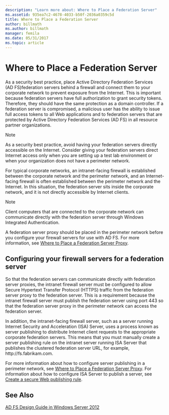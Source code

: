 ```yaml
---
description: "Learn more about: Where to Place a Federation Server"
ms.assetid: 935ea7c2-4678-4033-b50f-2036a0359c5d
title: Where to Place a Federation Server
author: billmath
ms.author: billmath
manager: femila
ms.date: 05/31/2017
ms.topic: article
---
```


# Where to Place a Federation Server

As a security best practice, place Active Directory Federation Services \(AD FS\)federation servers behind a firewall and connect them to your corporate network to prevent exposure from the Internet. This is important because federation servers have full authorization to grant security tokens. Therefore, they should have the same protection as a domain controller. If a federation server is compromised, a malicious user has the ability to issue full access tokens to all Web applications and to federation servers that are protected by Active Directory Federation Services \(AD FS\) in all resource partner organizations.

> [!NOTE]
> As a security best practice, avoid having your federation servers directly accessible on the Internet. Consider giving your federation servers direct Internet access only when you are setting up a test lab environment or when your organization does not have a perimeter network.

For typical corporate networks, an intranet\-facing firewall is established between the corporate network and the perimeter network, and an Internet\-facing firewall is often established between the perimeter network and the Internet. In this situation, the federation server sits inside the corporate network, and it is not directly accessible by Internet clients.

> [!NOTE]
> Client computers that are connected to the corporate network can communicate directly with the federation server through Windows Integrated Authentication.

A federation server proxy should be placed in the perimeter network before you configure your firewall servers for use with AD FS. For more information, see [Where to Place a Federation Server Proxy](Where-to-Place-a-Federation-Server-Proxy.md).

## Configuring your firewall servers for a federation server
So that the federation servers can communicate directly with federation server proxies, the intranet firewall server must be configured to allow Secure Hypertext Transfer Protocol \(HTTPS\) traffic from the federation server proxy to the federation server. This is a requirement because the intranet firewall server must publish the federation server using port 443 so that the federation server proxy in the perimeter network can access the federation server.

In addition, the intranet\-facing firewall server, such as a server running Internet Security and Acceleration \(ISA\) Server, uses a process known as server publishing to distribute Internet client requests to the appropriate corporate federation servers. This means that you must manually create a server publishing rule on the intranet server running ISA Server that publishes the clustered federation server URL, for example, http:\/\/fs.fabrikam.com.

For more information about how to configure server publishing in a perimeter network, see [Where to Place a Federation Server Proxy](Where-to-Place-a-Federation-Server-Proxy.md). For information about how to configure ISA Server to publish a server, see [Create a secure Web publishing rule](/previous-versions/tn-archive/bb794871(v=technet.10)).

## See Also
[AD FS Design Guide in Windows Server 2012](AD-FS-Design-Guide-in-Windows-Server-2012.md)